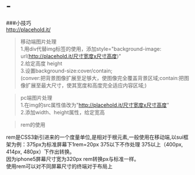 # -
###小技巧  
  http://placehold.it/ 
>移动端图片处理  
1.用div代替img标签的使用，添加style="background-image: url(http://placehold.it/尺寸宽度x尺寸高度)"  
2.给定高度 height  
3.设置background-size:cover/contain;  
(conver:把背景图像扩展至足够大，使图像完全覆盖背景区域;contain:把图像扩展至最大尺寸，使其宽度和高度完全适应内容区域;)  
  
>pc端图片处理  
1.在img的src属性值改为"http://placehold.it/尺寸宽度x尺寸高度"  
2.添加width、height属性，给定宽高  
  
  
>rem的使用  
  
rem是CSS3新引进来的一个度量单位,是相对于根元素<html>,一般使用在移动端,以sui框架为例：375px为标准屏幕下1rem=20px 375以下不作处理 375以上（400px, 414px, 480px）下作出转换。  
因为iphone5屏幕尺寸宽为320px rem转换px与标准一样。  
使用rem可以对不同屏幕尺寸的终端对于布局上
